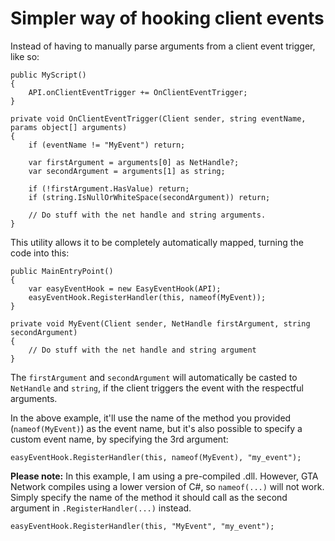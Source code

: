 # Simpler way of hooking client events

Instead of having to manually parse arguments from a client event trigger, like so:

	public MyScript()
	{
		API.onClientEventTrigger += OnClientEventTrigger;
	}

	private void OnClientEventTrigger(Client sender, string eventName, params object[] arguments)
	{
		if (eventName != "MyEvent") return;

		var firstArgument = arguments[0] as NetHandle?;
		var secondArgument = arguments[1] as string;

		if (!firstArgument.HasValue) return;
		if (string.IsNullOrWhiteSpace(secondArgument)) return;

		// Do stuff with the net handle and string arguments.
	}

This utility allows it to be completely automatically mapped, turning the code into this:

	public MainEntryPoint()
	{
		var easyEventHook = new EasyEventHook(API);
		easyEventHook.RegisterHandler(this, nameof(MyEvent));
	}

	private void MyEvent(Client sender, NetHandle firstArgument, string secondArgument)
	{
		// Do stuff with the net handle and string argument
	}

The `firstArgument` and `secondArgument` will automatically be casted to `NetHandle` and `string`, if the client triggers the event with the respectful arguments.

In the above example, it'll use the name of the method you provided (`nameof(MyEvent)`) as the event name, but it's also possible to specify a custom event name, by specifying the 3rd argument:

    easyEventHook.RegisterHandler(this, nameof(MyEvent), "my_event");
    
**Please note:**
In this example, I am using a pre-compiled .dll. However, GTA Network compiles using a lower version of C#, so `nameof(...)` will not work. Simply specify the name of the method it should call as the second argument in `.RegisterHandler(...)` instead.

    easyEventHook.RegisterHandler(this, "MyEvent", "my_event");
